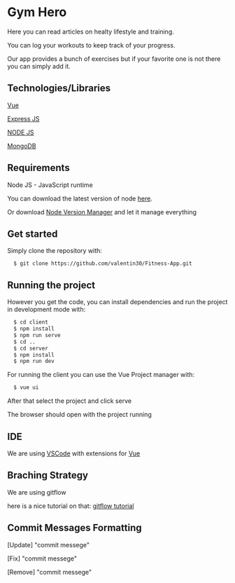 # Gym Hero

Here you can read articles on healty lifestyle and training.

You can log your workouts to keep track of your progress.

Our app provides a bunch of exercises but if your favorite one is not there you can simply add it.

## Technologies/Libraries

[Vue](https://vuejs.org/)

[Express JS](https://expressjs.com/)

[NODE JS](https://nodejs.org/en/)

[MongoDB](https://www.mongodb.com/)

## Requirements

Node JS - JavaScript runtime

You can download the latest version of node [here](https://nodejs.org/en/).

Or download [Node Version Manager](https://github.com/nvm-sh/nvm) and let it manage everything


## Get started

Simply clone the repository with:
```
  $ git clone https://github.com/valentin30/Fitness-App.git
```

## Running the project

However you get the code, you can install dependencies and run the project in development mode with:

```bash
  $ cd client
  $ npm install
  $ npm run serve
  $ cd ..
  $ cd server
  $ npm install
  $ npm run dev 
```
For running the client you can use the Vue Project manager with:

```bash
  $ vue ui
```
After that select the project and click serve

The browser should open with the project running

## IDE

We are using [VSCode](https://code.visualstudio.com/) with extensions for [Vue](https://code.visualstudio.com/docs/nodejs/vuejs-tutorial)

## Braching Strategy

We are using gitflow

here is a nice tutorial on that: [gitflow tutorial](https://www.atlassian.com/git/tutorials/comparing-workflows/gitflow-workflow)

## Commit Messages Formatting

[Update] "commit messege"

[Fix] "commit messege"

[Remove] "commit messege"



